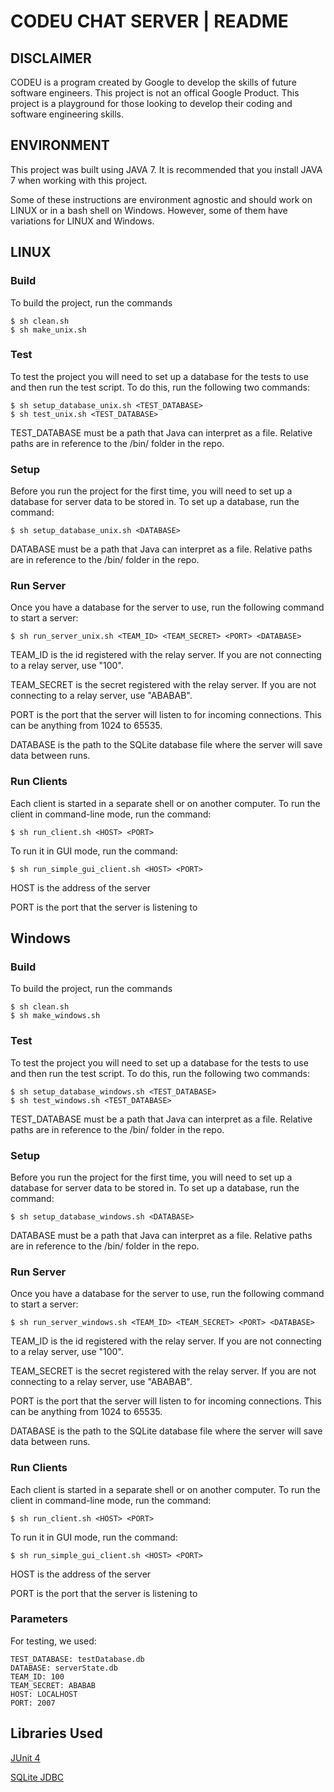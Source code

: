 
# CODEU CHAT SERVER | README


## DISCLAIMER

CODEU is a program created by Google to develop the skills of future software
engineers. This project is not an offical Google Product. This project is a
playground for those looking to develop their coding and software engineering
skills.


## ENVIRONMENT
This project was built using JAVA 7. It is recommended that you install
JAVA 7 when working with this project.

Some of these instructions are environment agnostic and should work on LINUX 
or in a bash shell on Windows. However, some of them have variations for LINUX
and Windows.

## LINUX
### Build
To build the project, run the commands
```
$ sh clean.sh
$ sh make_unix.sh
```
### Test  
To test the project you will need to set up a database 
for the tests to use and then run the test script. To do
this, run the following two commands:
```
$ sh setup_database_unix.sh <TEST_DATABASE>
$ sh test_unix.sh <TEST_DATABASE>
```
TEST_DATABASE must be a path that Java can interpret as a file. 
Relative paths are in reference to the /bin/ folder in the repo.
### Setup  
Before you run the project for the first time, you will need 
to set up a database for server data to be stored in. To set up
a database, run the command:
```
$ sh setup_database_unix.sh <DATABASE>
```
DATABASE must be a path that Java can interpret as a file. 
Relative paths are in reference to the /bin/ folder in the repo.
### Run Server
Once you have a database for the server to use, run the following
command to start a server:
```
$ sh run_server_unix.sh <TEAM_ID> <TEAM_SECRET> <PORT> <DATABASE>
```
TEAM_ID is the id registered with the relay server. If you are not 
connecting to a relay server, use "100".

TEAM_SECRET is the secret registered with the relay server. If you are
not connecting to a relay server, use "ABABAB".
  
PORT is the port that the server will listen to for incoming connections. 
This can be anything from 1024 to 65535.
  
DATABASE is the path to the SQLite database file where the server
will save data between runs.
### Run Clients
Each client is started in a separate shell or on another computer.
To run the client in command-line mode, run the command:
```
$ sh run_client.sh <HOST> <PORT>
```
To run it in GUI mode, run the command:
```
$ sh run_simple_gui_client.sh <HOST> <PORT>
```
HOST is the address of the server
  
PORT is the port that the server is listening to
  
## Windows
### Build
To build the project, run the commands
```
$ sh clean.sh
$ sh make_windows.sh
```
### Test  
To test the project you will need to set up a database 
for the tests to use and then run the test script. To do
this, run the following two commands:
```
$ sh setup_database_windows.sh <TEST_DATABASE>
$ sh test_windows.sh <TEST_DATABASE>
```
TEST_DATABASE must be a path that Java can interpret as a file. 
Relative paths are in reference to the /bin/ folder in the repo.
### Setup  
Before you run the project for the first time, you will need 
to set up a database for server data to be stored in. To set up
a database, run the command:
```
$ sh setup_database_windows.sh <DATABASE>
```
DATABASE must be a path that Java can interpret as a file. 
Relative paths are in reference to the /bin/ folder in the repo.
### Run Server
Once you have a database for the server to use, run the following
command to start a server:
```
$ sh run_server_windows.sh <TEAM_ID> <TEAM_SECRET> <PORT> <DATABASE>
```
TEAM_ID is the id registered with the relay server. If you are not 
connecting to a relay server, use "100".

TEAM_SECRET is the secret registered with the relay server. If you are
not connecting to a relay server, use "ABABAB".
  
PORT is the port that the server will listen to for incoming connections. 
This can be anything from 1024 to 65535.
  
DATABASE is the path to the SQLite database file where the server
will save data between runs.
### Run Clients
Each client is started in a separate shell or on another computer.
To run the client in command-line mode, run the command:
```
$ sh run_client.sh <HOST> <PORT>
```
To run it in GUI mode, run the command:
```
$ sh run_simple_gui_client.sh <HOST> <PORT>
```
HOST is the address of the server
  
PORT is the port that the server is listening to

### Parameters
For testing, we used:
```
TEST_DATABASE: testDatabase.db
DATABASE: serverState.db
TEAM_ID: 100
TEAM_SECRET: ABABAB
HOST: LOCALHOST
PORT: 2007
```
## Libraries Used
[JUnit 4](http://junit.org/junit4/)

[SQLite JDBC](https://github.com/xerial/sqlite-jdbc)
